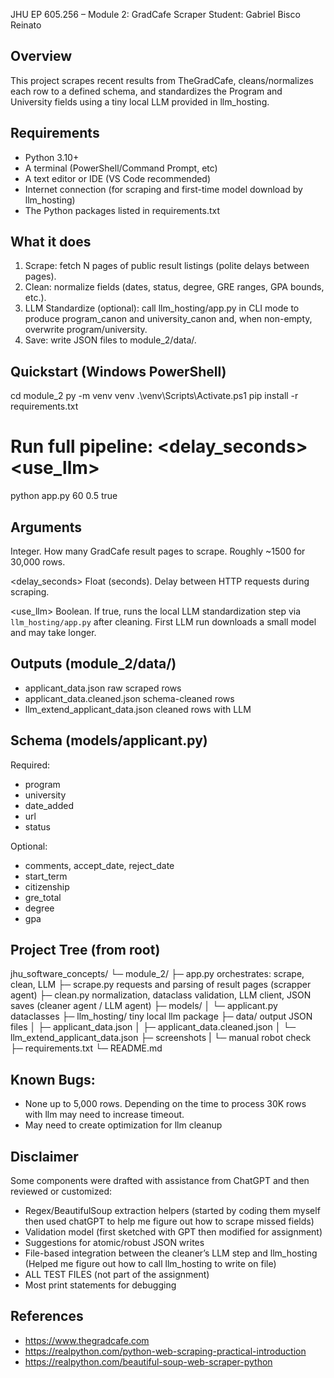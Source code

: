 JHU EP 605.256 – Module 2: GradCafe Scraper
Student: Gabriel Bisco Reinato

Overview
--------
This project scrapes recent results from TheGradCafe, cleans/normalizes each row
to a defined schema, and standardizes the Program and University
fields using a tiny local LLM provided in llm_hosting.

Requirements
------------
- Python 3.10+
- A terminal (PowerShell/Command Prompt, etc)
- A text editor or IDE (VS Code recommended)
- Internet connection (for scraping and first-time model download by llm_hosting)
- The Python packages listed in requirements.txt

What it does
------------
1) Scrape: fetch N pages of public result listings (polite delays between pages).
2) Clean: normalize fields (dates, status, degree, GRE ranges, GPA bounds, etc.).
3) LLM Standardize (optional): call llm_hosting/app.py in CLI mode to produce
   program_canon and university_canon and, when non-empty, overwrite program/university.
4) Save: write JSON files to module_2/data/.

Quickstart (Windows PowerShell)
-------------------------------
cd module_2
py -m venv venv
.\venv\Scripts\Activate.ps1
pip install -r requirements.txt

# Run full pipeline: <pages> <delay_seconds> <use_llm>
python app.py 60 0.5 true

Arguments
---------
<pages>         Integer. How many GradCafe result pages to scrape.
                Roughly ~1500 for 30,000 rows.

<delay_seconds> Float (seconds). Delay between HTTP requests during scraping.

<use_llm>       Boolean. If true, runs the local LLM standardization step
                via `llm_hosting/app.py` after cleaning. First LLM run downloads a small
                model and may take longer.

Outputs (module_2/data/)
------------------------
- applicant_data.json                raw scraped rows
- applicant_data.cleaned.json        schema-cleaned rows
- llm_extend_applicant_data.json     cleaned rows with LLM

Schema (models/applicant.py)
---------------------
Required:
- program 
- university 
- date_added 
- url 
- status 

Optional:
- comments, accept_date, reject_date
- start_term 
- citizenship
- gre_total 
- degree 
- gpa 

Project Tree (from root)
-----------------------------
jhu_software_concepts/
└─ module_2/
   ├─ app.py                   orchestrates: scrape, clean, LLM
   ├─ scrape.py                requests and parsing of result pages (scrapper agent)
   ├─ clean.py                 normalization, dataclass validation, LLM client, JSON saves (cleaner agent / LLM agent)
   ├─ models/
   │  └─ applicant.py          dataclasses
   ├─ llm_hosting/             tiny local llm package
   ├─ data/                    output JSON files
   │  ├─ applicant_data.json
   │  ├─ applicant_data.cleaned.json
   │  └─ llm_extend_applicant_data.json
   ├─ screenshots
   |   └─ manual robot check
   ├─ requirements.txt
   └─ README.md


Known Bugs:
----------
- None up to 5,000 rows. Depending on the time to process 30K rows with llm may need to increase timeout.
- May need to create optimization for llm cleanup

Disclaimer
----------
Some components were drafted with assistance from ChatGPT and then reviewed or customized:
- Regex/BeautifulSoup extraction helpers (started by coding them myself then used chatGPT to help me figure out how to scrape missed fields)
- Validation model (first sketched with GPT then modified for assignment)
- Suggestions for atomic/robust JSON writes
- File-based integration between the cleaner’s LLM step and llm_hosting (Helped me figure out how to call llm_hosting to write on file)
- ALL TEST FILES (not part of the assignment)
- Most print statements for debugging

References
----------
- https://www.thegradcafe.com
- https://realpython.com/python-web-scraping-practical-introduction
- https://realpython.com/beautiful-soup-web-scraper-python
